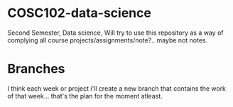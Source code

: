 # COSC102-data-science
Second Semester, Data science, Will try to use this repository as a way of complying all course projects/assignments/note?.. maybe not notes.

# Branches
I think each week or project i'll create a new branch that contains the work of that week... that's the plan for the moment atleast.
